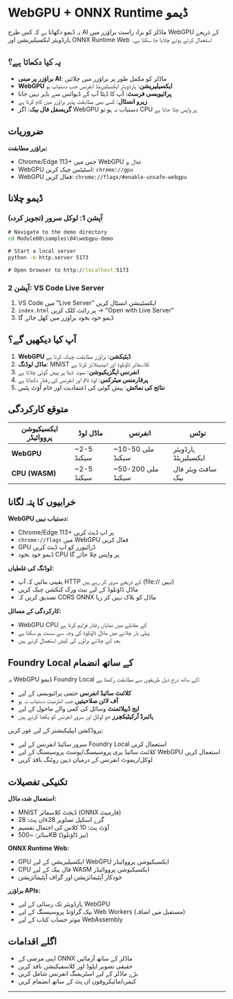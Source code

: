<!--
CO_OP_TRANSLATOR_METADATA:
{
  "original_hash": "7a474b8e201d5316c0095cdbc3bf0555",
  "translation_date": "2025-09-24T13:47:08+00:00",
  "source_file": "Module08/samples/04/webgpu-demo/README.md",
  "language_code": "ur"
}
-->
# WebGPU + ONNX Runtime ڈیمو

یہ ڈیمو دکھاتا ہے کہ کس طرح AI ماڈلز کو براہ راست براؤزر میں WebGPU کے ذریعے ہارڈویئر ایکسیلیریشن اور ONNX Runtime Web استعمال کرتے ہوئے چلایا جا سکتا ہے۔

## یہ کیا دکھاتا ہے؟

- **براؤزر پر مبنی AI**: ماڈلز کو مکمل طور پر براؤزر میں چلائیں  
- **WebGPU ایکسیلیریشن**: ہارڈویئر ایکسیلیریٹڈ انفرنس جب دستیاب ہو  
- **پرائیویسی فرسٹ**: آپ کا ڈیٹا آپ کے ڈیوائس سے باہر نہیں جاتا  
- **زیرو انسٹال**: کسی بھی مطابقت پذیر براؤزر میں کام کرتا ہے  
- **گریسفل فال بیک**: اگر WebGPU دستیاب نہ ہو تو CPU پر واپس چلا جاتا ہے  

## ضروریات

**براؤزر مطابقت:**
- Chrome/Edge 113+ جس میں WebGPU فعال ہو  
- WebGPU اسٹیٹس چیک کریں: `chrome://gpu`  
- WebGPU فعال کریں: `chrome://flags/#enable-unsafe-webgpu`  

## ڈیمو چلانا

### آپشن 1: لوکل سرور (تجویز کردہ)

```cmd
# Navigate to the demo directory
cd Module08\samples\04\webgpu-demo

# Start a local server
python -m http.server 5173

# Open browser to http://localhost:5173
```

### آپشن 2: VS Code Live Server

1. VS Code میں "Live Server" ایکسٹینشن انسٹال کریں  
2. `index.html` پر رائٹ کلک کریں → "Open with Live Server"  
3. ڈیمو خود بخود براؤزر میں کھل جائے گا  

## آپ کیا دیکھیں گے؟

1. **WebGPU ڈیٹیکشن**: براؤزر مطابقت چیک کرتا ہے  
2. **ماڈل لوڈنگ**: MNIST کلاسفائر ڈاؤنلوڈ اور انیشیئلائز کرتا ہے  
3. **انفرنس ایگزیکیوشن**: نمونہ ڈیٹا پر پیش گوئی چلاتا ہے  
4. **پرفارمنس میٹرکس**: لوڈ ٹائم اور انفرنس کی رفتار دکھاتا ہے  
5. **نتائج کی نمائش**: پیش گوئی کی اعتمادیت اور خام آؤٹ پٹس  

## متوقع کارکردگی

| ایکسیکیوشن پرووائیڈر | ماڈل لوڈ | انفرنس | نوٹس |
|-------------------|------------|-----------|-------|
| **WebGPU** | ~2-5 سیکنڈ | ~10-50 ملی سیکنڈ | ہارڈویئر ایکسیلیریٹڈ |
| **CPU (WASM)** | ~2-5 سیکنڈ | ~50-200 ملی سیکنڈ | سافٹ ویئر فال بیک |

## خرابیوں کا پتہ لگانا

**WebGPU دستیاب نہیں:**
- Chrome/Edge 113+ پر اپ ڈیٹ کریں  
- `chrome://flags` میں WebGPU فعال کریں  
- GPU ڈرائیورز کو اپ ڈیٹ کریں  
- ڈیمو خود بخود CPU پر واپس چلا جائے گا  

**لوڈنگ کی غلطیاں:**
- یقینی بنائیں کہ آپ HTTP کے ذریعے سرور کر رہے ہیں (file:// نہیں)  
- ماڈل ڈاؤنلوڈ کے لیے نیٹ ورک کنکشن چیک کریں  
- تصدیق کریں کہ CORS ONNX ماڈل کو بلاک نہیں کر رہا  

**کارکردگی کے مسائل:**
- WebGPU CPU کے مقابلے میں نمایاں رفتار فراہم کرتا ہے  
- پہلی بار چلانے میں ماڈل ڈاؤنلوڈ کی وجہ سے سست ہو سکتا ہے  
- بعد کے چلانے براؤزر کی کیش استعمال کرتے ہیں  

## Foundry Local کے ساتھ انضمام

یہ WebGPU ڈیمو Foundry Local کے ساتھ درج ذیل طریقوں سے مطابقت رکھتا ہے:

- **کلائنٹ سائیڈ انفرنس** حتمی پرائیویسی کے لیے  
- **آف لائن صلاحیتیں** جب انٹرنیٹ دستیاب نہ ہو  
- **ایج ڈیپلائمنٹ** وسائل کی کمی والے ماحول کے لیے  
- **ہائبرڈ آرکیٹیکچرز** جو لوکل اور سرور انفرنس کو یکجا کرتے ہیں  

پروڈکشن ایپلیکیشنز کے لیے غور کریں:
- سرور سائیڈ انفرنس کے لیے Foundry Local استعمال کریں  
- کلائنٹ سائیڈ پری پروسیسنگ/پوسٹ پروسیسنگ کے لیے WebGPU استعمال کریں  
- لوکل/ریموٹ انفرنس کے درمیان ذہین روٹنگ نافذ کریں  

## تکنیکی تفصیلات

**استعمال شدہ ماڈل:**
- MNIST ڈیجٹ کلاسفائر (ONNX فارمیٹ)  
- ان پٹ: 28x28 گرے اسکیل تصاویر  
- آؤٹ پٹ: 10 کلاس کی احتمال تقسیم  
- سائز: ~500KB (تیز ڈاؤنلوڈ)  

**ONNX Runtime Web:**
- GPU ایکسیلیریشن کے لیے WebGPU ایکسیکیوشن پرووائیڈر  
- CPU فال بیک کے لیے WASM ایکسیکیوشن پرووائیڈر  
- خودکار آپٹیمائزیشن اور گراف آپٹیمائزیشن  

**براؤزر APIs:**
- ہارڈویئر تک رسائی کے لیے WebGPU  
- بیک گراؤنڈ پروسیسنگ کے لیے Web Workers (مستقبل میں اضافہ)  
- موثر حساب کتاب کے لیے WebAssembly  

## اگلے اقدامات

- اپنی مرضی کے ONNX ماڈلز کے ساتھ آزمائیں  
- حقیقی تصویر اپلوڈ اور کلاسفیکیشن نافذ کریں  
- بڑے ماڈلز کے لیے اسٹریمنگ انفرنس شامل کریں  
- کیمرہ/مائیکروفون ان پٹ کے ساتھ انضمام کریں  

---

